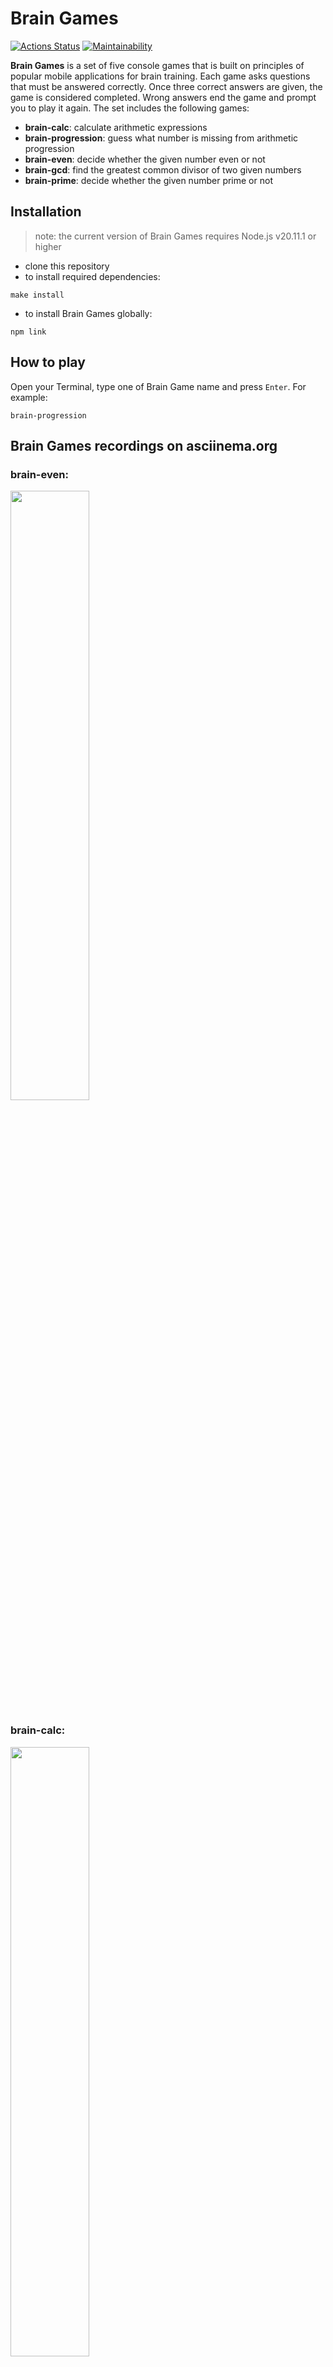 # Brain Games
[![Actions Status](https://github.com/EkaterinaMavliutova/qa-auto-engineer-javascript-project-44/actions/workflows/hexlet-check.yml/badge.svg)](https://github.com/EkaterinaMavliutova/qa-auto-engineer-javascript-project-44/actions) [![Maintainability](https://api.codeclimate.com/v1/badges/077f7ac8cab04a7b1843/maintainability)](https://codeclimate.com/github/EkaterinaMavliutova/qa-auto-engineer-javascript-project-44/maintainability)

**Brain Games** is a set of five console games that is built on principles of popular mobile applications for brain training. Each game asks questions that must be answered correctly. Once three correct answers are given, the game is considered completed. Wrong answers end the game and prompt you to play it again. The set includes the following games:

* **brain-calc**: calculate arithmetic expressions
* **brain-progression**: guess what number is missing from arithmetic progression
* **brain-even**: decide whether the given number even or not
* **brain-gcd**: find the greatest common divisor of two given numbers
* **brain-prime**: decide whether the given number prime or not

## Installation
>note: the current version of Brain Games requires Node.js v20.11.1 or higher
* clone this repository
* to install required dependencies:
```
make install
```
* to install Brain Games globally:
```
npm link
```

## How to play
Open your Terminal, type one of Brain Game name and press `Enter`.
For example:
```
brain-progression
```
## Brain Games recordings on asciinema.org
### brain-even:
<a href="https://asciinema.org/a/Cx4SLCqZkdHoDaYV5tNZHggtq" target="_blank"><img src="https://asciinema.org/a/Cx4SLCqZkdHoDaYV5tNZHggtq.svg" width="50%" height="50%"/></a>

### brain-calc:
<a href="https://asciinema.org/a/STNEZdwFZK2NWhMhjYPSNtO8h" target="_blank"><img src="https://asciinema.org/a/STNEZdwFZK2NWhMhjYPSNtO8h.svg" width="50%" height="50%"/></a>

### brain-gcd:
<a href="https://asciinema.org/a/G17SfGt9mq1BRety73zAeBTp7" target="_blank"><img src="https://asciinema.org/a/G17SfGt9mq1BRety73zAeBTp7.svg" width="50%" height="50%"/></a>

### brain-progression:
<a href="https://asciinema.org/a/hZuTUvEGEQOd7HSwboofOPEWw" target="_blank"><img src="https://asciinema.org/a/hZuTUvEGEQOd7HSwboofOPEWw.svg" width="50%" height="50%"/></a>

### brain-prime:
<a href="https://asciinema.org/a/FDSM078AVIjXg4woMR5Af6hpa" target="_blank"><img src="https://asciinema.org/a/FDSM078AVIjXg4woMR5Af6hpa.svg" width="50%" height="50%"/></a>